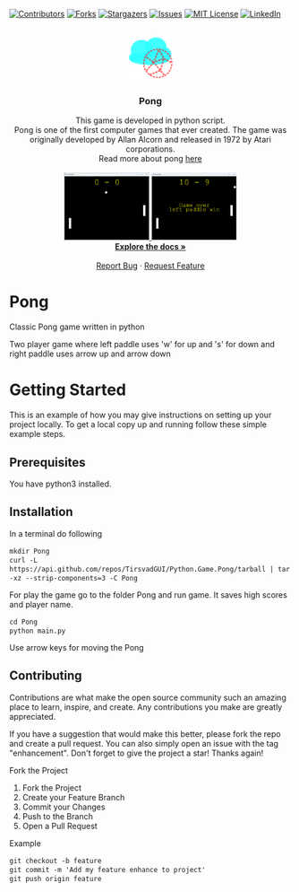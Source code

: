 [![Contributors][contributors-shield]][contributors-url]
[![Forks][forks-shield]][forks-url]
[![Stargazers][stars-shield]][stars-url]
[![Issues][issues-shield]][issues-url]
[![MIT License][license-shield]][license-url]
[![LinkedIn][linkedin-shield]][linkedin-url]


<!-- PROJECT LOGO -->
<br />
<div align="center">
    <a href="https://github.com/TirsvadGUI/Python.Game.Pong">
        <img src="images/logo.png" alt="Logo" width="80" height="80">
    </a>
    <h3 align="center">Pong</h3>
    <p align="center">
        This game is developed in python script.
        <br />
        Pong is one of the first computer games that ever created. The game was originally developed by Allan Alcorn and released in 1972 by Atari corporations.
        <br />
        Read more about pong <a href="https://en.wikipedia.org/wiki/PONG">here</a>
        <br />
        <br />
        <a href="https://github.com/TirsvadGUI/Python.Game.Pong/blob/main/images/screenshot01.png">
            <img src="images/screenshot01.png" alt="screenshot" height="120">
        </a>
        <a href="https://github.com/TirsvadGUI/Python.Game.Pong/blob/main/images/screenshot02.png">
            <img src="images/screenshot02.png" alt="screenshot" height="120">
        </a>
        <br />
        <a href="https://github.com/TirsvadGUI/Python.Game.Pong"><strong>Explore the docs »</strong></a>
        <br />
        <br />
        <a href="https://github.com/TirsvadGUI/Python.Game.Pong/issues/new?labels=bug&template=bug-report---.md">Report Bug</a>
        ·
        <a href="https://github.com/TirsvadGUI/Python.Game.Pong/issues/new?labels=enhancement&template=feature-request---.md">Request Feature</a>
    </p>
</div>


# Pong
Classic Pong game written in python

Two player game where left paddle uses 'w' for up and 's' for down and right paddle uses arrow up and arrow down

# Getting Started
This is an example of how you may give instructions on setting up your project locally. To get a local copy up and running follow these simple example steps.

## Prerequisites
You have python3 installed.

## Installation
In a terminal do following

```console
mkdir Pong
curl -L https://api.github.com/repos/TirsvadGUI/Python.Game.Pong/tarball | tar -xz --strip-components=3 -C Pong
```

For play the game go to the folder Pong and run game.
It saves high scores and player name.

```commandline
cd Pong
python main.py
```

Use arrow keys for moving the Pong

## Contributing

Contributions are what make the open source community such an amazing place to learn, inspire, and create. Any contributions you make are greatly appreciated.

If you have a suggestion that would make this better, please fork the repo and create a pull request. You can also simply open an issue with the tag "enhancement". Don't forget to give the project a star! Thanks again!

Fork the Project

<ol>
    <li>Fork the Project</li>
    <li>Create your Feature Branch</li>
    <li>Commit your Changes</li>
    <li>Push to the Branch</li>
    <li>Open a Pull Request</li>
</ol>

Example

```commandline
git checkout -b feature
git commit -m 'Add my feature enhance to project'
git push origin feature
```

<!-- MARKDOWN LINKS & IMAGES -->
<!-- https://www.markdownguide.org/basic-syntax/#reference-style-links -->
[contributors-shield]: https://img.shields.io/github/contributors/TirsvadGUI/Python.Game.Pong?style=for-the-badge
[contributors-url]: https://github.com/[github-repo]/graphs/contributors
[forks-shield]: https://img.shields.io/github/forks/TirsvadGUI/Python.Game.Pong?style=for-the-badge
[forks-url]: https://github.com/TirsvadGUI/Python.Game.Pong/network/members
[stars-shield]: https://img.shields.io/github/stars/TirsvadGUI/Python.Game.Pong?style=for-the-badge
[stars-url]: https://github.com/TirsvadGUI/Python.Game.Pong/stargazers
[issues-shield]: https://img.shields.io/github/issues/TirsvadGUI/Python.Game.Pong?style=for-the-badge
[issues-url]: https://github.com/TirsvadGUI/Python.Game.Pong/issues
[license-shield]: https://img.shields.io/github/license/TirsvadGUI/Python.Game.Pong?style=for-the-badge
[license-url]: https://github.com/TirsvadGUI/Python.Game.Pong/blob/master/LICENSE.txt
[linkedin-shield]: https://img.shields.io/badge/-LinkedIn-black.svg?style=for-the-badge&logo=linkedin&colorB=555
[linkedin-url]: https://www.linkedin.com/in/jens-tirsvad-nielsen-13b795b9/
